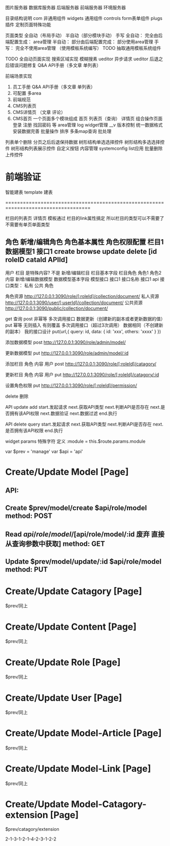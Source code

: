 图片服务器
数据库服务器
后端服务器
前端服务器
环境服务器

目录结构说明
com 非通用组件
widgets 通用组件
controls form表单组件
plugs 插件 定制页面特殊功能

页面类型
全自动（布局手动） 半自动（部分模块手动） 手写
全自动： 完全由后端配置生成： area管理
半自动： 部分由后端配置完成： 部分使用area管理
手写：   完全不使用area管理 （使用模板系统编写） TODO 抽取通用模板系统组件

TODO
全自动页面实现
搜索区域实现 模糊搜素
ueditor 异步请求
ueditor 后退之后错误问题修复
Q&A API手册（多文章 单列表）

前端场景实现
1. 员工手册 Q&A API手册（多文章 单列表）
3. 可配置 多area
4. 前端规范
5. CMS列表页
6. CMS详情页 （文章 评论）
7. CMS首页
一个页面多个模块组成 首页
列表页（查询） 详情页
组合操作页面
登录 注册 找回密码 等
area管理
log
widget管理
__v 版本控制
统一数据格式
安装数据完善
批量操作
排序
多条map查询
批处理


列表单个删除
分页之后后退保持数据
树形结构单选选择控件
树形结构多选选择控件
树形结构列表展示控件
自定义按钮
内容管理
systemconfig list应用
批量删除
上传控件

前端验证
========================
智能建表 template 建表


===================================================================================


栏目的列表页 详情页 模板通过 栏目的link属性搞定 所以栏目的类型可以不需要了 不需要有单页单面类型


角色
    新增/编辑角色
    角色基本属性
    角色权限配置
    栏目1
        数据模型1
            接口1 create browse update delete
            [id roleID cataId APIId]
----------------------------------------
用户
栏目 是特殊内容? 不是
    新增/编辑栏目
    栏目基本字段
    栏目角色  角色1  角色2
内容
    新增/编辑数据模型
    数据模型基本字段
    模型接口
        接口1
            接口名称 接口1
            api
            接口类型： 私有 公共 角色

角色资源
http://127.0.0.1:3090/role/[:roleId]/collection/document/
私人资源
http://127.0.0.1:3090/user/[:userId]/collection/document/
公共资源
http://127.0.0.1:3090/public/collection/document/

get 查询
post 非幂等 多次调用接口 数据更新（创建新的副本或者更新数据的值）
put 幂等 无则插入 有则覆盖 多次调用接口（超过3次调用） 数据相同（不创建新的副本）
我的接口设计 put(url,{
    query: id,
    data: {
        id: 'xxx',
        others: 'xxxx'
    }
})

添加数据模型
post http://127.0.0.1:3090/role/admin/model/

更新数据模型
put http://127.0.0.1:3090/role/admin/model/:id

添加栏目 角色 内容 用户
post http://127.0.0.1:3090/role/[:roleId]/catagory/

更新栏目 角色 内容 用户
put http://127.0.0.1:3090/role/[:roleId]/catagory/:id

设置角色权限
put http://127.0.0.1:3090/role/[:roleId]/permission/

delete 删除

API update add
start.发起请求
next.获取API类型
next.判断API是否存在
next.是否拥有该API权限
next.数据验证
next.数据过滤
end.执行

API delete query
start.发起请求
next.获取API类型
next.判断API是否存在
next.是否拥有该API权限
end.执行


widget params 特殊字符 定义
:module = this.$route.params.module

var $prev = 'manage'
var $api = 'api'

# Create/Update Model [Page]

API:
---
Create $prev/model/create
$api/role/model
method: POST
---
Read
$api/role/model/
[$api/role/model/:id 废弃 直接从查询参数中获取]
method: GET
---
Update $prev/model/update/:id
$api/role/model
method: PUT
---


# Create/Update Catagory [Page]
$prev/同上

# Create/Update Content [Page]
$prev/同上

# Create/Update Role [Page]
$prev/同上

# Create/Update User [Page]
$prev/同上

# Create/Update Model-Article [Page]
$prev/同上

# Create/Update Model-Link [Page]
$prev/同上

# Create/Update Model-Catagory-extension [Page]
$prev/catagory/extension


2-1-3-1-2-1-4-2-3-1-2-2